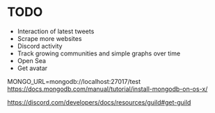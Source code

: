 # TODO

- Interaction of latest tweets
- Scrape more websites
- Discord activity
- Track growing communities and simple graphs over time
- Open Sea
- Get avatar

MONGO_URL=mongodb://localhost:27017/test
https://docs.mongodb.com/manual/tutorial/install-mongodb-on-os-x/

https://discord.com/developers/docs/resources/guild#get-guild
